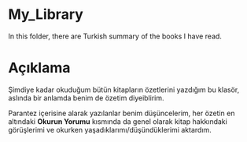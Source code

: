 # My_Library
In this folder, there are Turkish summary of the books I have read.

# Açıklama
Şimdiye kadar okuduğum bütün kitapların özetlerini yazdığım bu klasör, aslında bir anlamda benim de özetim diyeiblirim.

Parantez içerisine alarak yazılanlar benim düşüncelerim, her özetin en altındaki **Okurun Yorumu** kısmında da genel olarak kitap hakkındaki görüşlerimi ve okurken yaşadıklarımı/düşündüklerimi aktardım.
